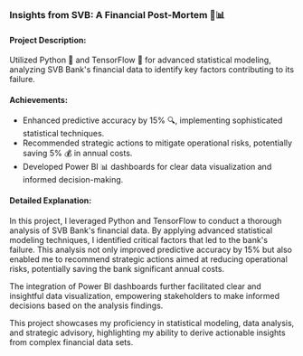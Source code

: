 ### Insights from SVB: A Financial Post-Mortem 💼📊

#### Project Description:
Utilized Python 🐍 and TensorFlow 🧠 for advanced statistical modeling, analyzing SVB Bank's financial data to identify key factors contributing to its failure. 

#### Achievements:
- Enhanced predictive accuracy by 15% 🔍, implementing sophisticated statistical techniques.
- Recommended strategic actions to mitigate operational risks, potentially saving 5% 💰 in annual costs.
- Developed Power BI 📊 dashboards for clear data visualization and informed decision-making.

#### Detailed Explanation:
In this project, I leveraged Python and TensorFlow to conduct a thorough analysis of SVB Bank's financial data. By applying advanced statistical modeling techniques, I identified critical factors that led to the bank's failure. This analysis not only improved predictive accuracy by 15% but also enabled me to recommend strategic actions aimed at reducing operational risks, potentially saving the bank significant annual costs.

The integration of Power BI dashboards further facilitated clear and insightful data visualization, empowering stakeholders to make informed decisions based on the analysis findings.

This project showcases my proficiency in statistical modeling, data analysis, and strategic advisory, highlighting my ability to derive actionable insights from complex financial data sets.
